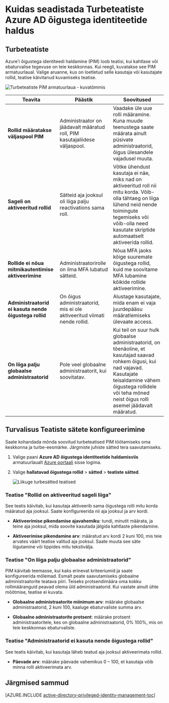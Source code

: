 <properties
   pageTitle="Kuidas seadistada Turbeteatiste | Microsoft Azure'i"
   description="Saate teada, kuidas konfigureerida Azure õigustega identiteetide haldamisviis laiend Turbeteatiste."
   services="active-directory"
   documentationCenter=""
   authors="kgremban"
   manager="femila"
   editor=""/>

<tags
   ms.service="active-directory"
   ms.devlang="na"
   ms.topic="article"
   ms.tgt_pltfrm="na"
   ms.workload="identity"
   ms.date="09/02/2016"
   ms.author="kgremban"/>

# <a name="how-to-configure-security-alerts-in-azure-ad-privileged-identity-management"></a>Kuidas seadistada Turbeteatiste Azure AD õigustega identiteetide haldus

## <a name="security-alerts"></a>Turbeteatiste
Azure'i õigustega identiteedi haldamine (PIM) loob teatisi, kui kahtlase või ebaturvalise tegevuse on teie keskkonnas. Kui reegli, kuvatakse see PIM armatuurlaual. Valige aruanne, kus on loetletud selle kasutaja või kasutajate rollid, teatise käivitanud kuvamiseks teatise.

![Turbeteatiste PIM armatuurlaua - kuvatõmmis][1]



| Teavita | Päästik | Soovitused |
| ----- | ------- | -------------- |
| **Rollid määratakse väljaspool PIM** | Administraator on jäädavalt määratud roll, PIM kasutajaliidese väljaspool. | Vaadake üle uue rolli määramine. Kuna muude teenustega saate määrata ainult püsivate administraatorid, õigus ülesandele vajadusel muuta. |
| **Sageli on aktiveeritud rollid** | Sätteid aja jooksul oli liiga palju reactivations sama roll. | Võtke ühendust kasutaja ei näe, miks nad on aktiveeritud roll nii mitu korda. Võib-olla tähtaeg on liiga lühend neid nende toimingute tegemiseks või võib-olla need kasutate skriptide automaatselt aktiveerida rollid. |
| **Rollide ei nõua mitmikautentimise aktiveerimine** | Administraatorirolle on ilma MFA lubatud sätteid. | Nõua MFA jaoks kõige suuremate õigustega rollid, kuid me soovitame MFA lubamine kõikide rollide aktiveerimine. |
| **Administraatorid ei kasuta nende õigustega rollid** | On õigus administraatorid, mis ei ole aktiveeritud viimati nende rollid. | Alustage kasutajate, mida enam ei vaja juurdepääsu määratlemiseks ülevaate access. |
| **On liiga palju globaalse administraatorid** | Pole veel globaalne administraatorit, kui soovitatav. | Kui teil on suur hulk globaalse administraatorid, on tõenäoline, et kasutajad saavad rohkem õigusi, kui nad vajavad. Kasutajate teisaldamine vähem õigustega rollidele või teha mõned neist õigus rolli asemel jäädavalt määratud. |

## <a name="configure-security-alert-settings"></a>Turvalisus Teatiste sätete konfigureerimine

Saate kohandada mõnda soovitud turbeteatised PIM töötamiseks oma keskkonna ja turbe-eesmärke. Järgmiste juhiste sätted tera saavutamiseks.

1. Valige paani **Azure AD õigustega identiteetide haldamisviis** armatuurlaualt [Azure portaali](https://portal.azure.com/) sisse logima.
2. Valige **hallatavad õigustega rollid** > **sätted** > **teatiste sätted**.

    ![Liikuge turbesätted teatised][2]

### <a name="roles-are-being-activated-too-frequently-alert"></a>Teatise "Rollid on aktiveeritud sageli liiga"

See teatis käivitab, kui kasutaja aktiveerib sama õigustega rolli mitu korda määratud aja jooksul. Saate konfigureerida nii aja jooksul ja arv kordi.

- **Aktiveerimise pikendamise ajavahemiku**: tundi, minutit määrata, ja teine aja jooksul, mida soovite kasutada jälgida kahtlaste pikendamine.

- **Aktiveerimise pikendamine arv**: määratud arv kordi 2 kuni 100, mis teie arvates väärt teatise valitud aja jooksul. Saate muuta see säte liigutamine või tippides mitu tekstivälja.


### <a name="there-are-too-many-global-administrators-alert"></a>Teatise "On liiga palju globaalse administraatorid"

PIM käivitab teemasse, kui kaks erinevat kriteeriumid ja saate konfigureerida mõlemad. Esmalt peate saavutamiseks globaalne administraatorite teatava piiri. Teiseks protsendimäära oma kokku rollimääranguid peavad olema üld administraatorid. Kui vastate ainult ühte mõõtmise, teatise ei kuvata.  

- **Globaalne administraatorite miinimum arv**: määrake globaalse administraatorid, 2 kuni 100, kaaluge ebaturvaliste summa arv.

- **Globaalne administraatorite protsent**: määrake protsent administraatoritele, kes on globaalne administraatorid, 0% 100%, mis on teie keskkonnas ebaturvaliste.

### <a name="administrators-arent-using-their-privileged-roles-alert"></a>Teatise "Administraatorid ei kasuta nende õigustega rollid"

See teatis käivitab, kui kasutaja läheb teatud aja jooksul aktiveerimata rollid.

- **Päevade arv**: määrake päevade vahemikus 0 – 100, et kasutaja võib minna rolli aktiveerimata arv.

<!--Every topic should have next steps and links to the next logical set of content to keep the customer engaged-->
## <a name="next-steps"></a>Järgmised sammud
[AZURE.INCLUDE [active-directory-privileged-identity-management-toc](../../includes/active-directory-privileged-identity-management-toc.md)]


<!--Image references-->

[1]: ./media/active-directory-privileged-identity-management-how-to-configure-security-alerts/PIM_security_dash.png
[2]: ./media/active-directory-privileged-identity-management-how-to-configure-security-alerts/PIM_security_settings.png
